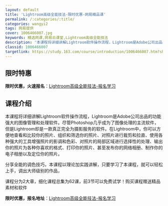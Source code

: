 ```yaml
---
layout: default
title: 'Lightroom高级全能技法-限时优惠-网易精品课'
permalink: /:categories/:title/
categories: wangyi2
tags: 网易提供
cover: 1006466007.jpg
keywords: 精选网课,网易云课堂,Lightroom高级全能技法
description: '本课程将详细讲解Lightroom软件操作流程，Lightroom是Adobe公司出品的功能强大的图像管理和处理软件。尽'
classid: 1006466007
targetlink: https://study.163.com/course/introduction/1006466007.htm?share=1&shareId=1025206652&utm_campaign=share&utm_medium=iphoneShare&utm_source=&utm_u=1025206652
---
```


## 限时特惠

**限时优惠，火速报名**：[Lightroom高级全能技法-报名学习](https://study.163.com/course/introduction/1006466007.htm?share=1&shareId=1025206652&utm_campaign=share&utm_medium=iphoneShare&utm_source=&utm_u=1025206652)

## 课程介绍

本课程将详细讲解Lightroom软件操作流程，Lightroom是Adobe公司出品的功能强大的图像管理和处理软件。尽管Photoshop几乎成为了图像处理的主流软件，但是Lightroom却是一款真正完全为摄影服务的软件。在Lightroom中，你可以方便地查看和比较你的照片、组织和筛选你的照片、对照片进行裁剪和拉直、使用各种强大的工具增强照片的影调和色彩、对照片的局部区域进行选择性的处理、输出你的照片为各种你喜欢的格式、打印你的照片、甚至发布你的网络相册、制作你的电子相册以及定位你的照片。

分享全能的调色技巧，本课程以理论加实践讲解，只要学习了本课程，就可以轻松上手，调出大师级别的作品，

课程分为2大章，细化课程总集为62课，前3节可以免费试学！购买课程赠送精品素材和软件

**限时优惠，报名地址**：[Lightroom高级全能技法-报名学习](https://study.163.com/course/introduction/1006466007.htm?share=1&shareId=1025206652&utm_campaign=share&utm_medium=iphoneShare&utm_source=&utm_u=1025206652)

